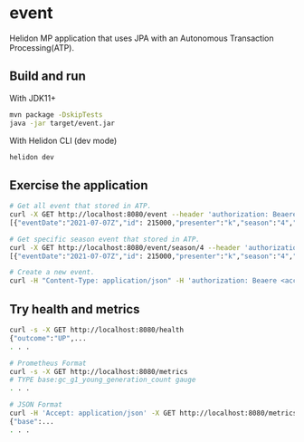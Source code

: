 # event

Helidon MP application that uses JPA with an Autonomous Transaction Processing(ATP).

## Build and run

With JDK11+

```bash
mvn package -DskipTests
java -jar target/event.jar
```

With Helidon CLI (dev mode)

```bash
helidon dev
```

## Exercise the application

```bash
# Get all event that stored in ATP.
curl -X GET http://localhost:8080/event --header 'authorization: Beaere <access_token>'
[{"eventDate":"2021-07-07Z","id": 215000,"presenter":"k","season":"4","title":"マイクロサービスの認証・認可とJWT"}, ...]

# Get specific season event that stored in ATP.
curl -X GET http://localhost:8080/event/season/4 --header 'authorization: Beaere <access_token>'
[{"eventDate":"2021-07-07Z","id": 215000,"presenter":"k","season":"4","title":"マイクロサービスの認証・認可とJWT"}, ...]

# Create a new event.
curl -H "Content-Type: application/json" -H 'authorization: Beaere <access_token>' --request POST --data '{"title": "Kubernetesのオートスケーリング","season": "4","presenter": "n","eventDate": "2020-08-11"}' http://localhost:8080/event
```

## Try health and metrics

```bash
curl -s -X GET http://localhost:8080/health
{"outcome":"UP",...
. . .

# Prometheus Format
curl -s -X GET http://localhost:8080/metrics
# TYPE base:gc_g1_young_generation_count gauge
. . .

# JSON Format
curl -H 'Accept: application/json' -X GET http://localhost:8080/metrics
{"base":...
. . .
```
